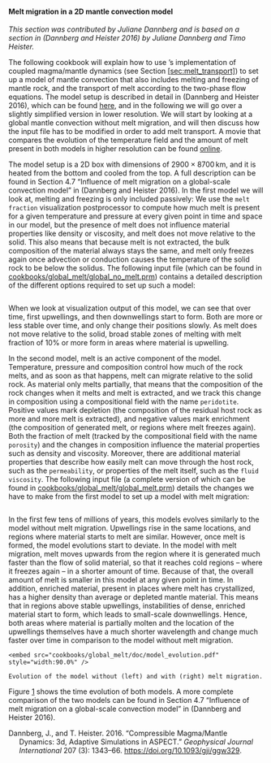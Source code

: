 #### Melt migration in a 2D mantle convection model

*This section was contributed by Juliane Dannberg and is based on a section in
(Dannberg and Heister 2016) by Juliane Dannberg and Timo Heister.*

The following cookbook will explain how to use &rsquo;s implementation of
coupled magma/mantle dynamics (see Section&nbsp;[\[sec:melt_transport\]][1])
to set up a model of mantle convection that also includes melting and freezing
of mantle rock, and the transport of melt according to the two-phase flow
equations. The model setup is described in detail in (Dannberg and Heister
2016), which can be found [here][], and in the following we will go over a
slightly simplified version in lower resolution. We will start by looking at a
global mantle convection without melt migration, and will then discuss how the
input file has to be modified in order to add melt transport. A movie that
compares the evolution of the temperature field and the amount of melt present
in both models in higher resolution can be found [online][].

The model setup is a 2D box with dimensions of $2900 \times 8700$&#8198;km,
and it is heated from the bottom and cooled from the top. A full description
can be found in Section&nbsp;4.7 &ldquo;Influence of melt migration on a
global-scale convection model&rdquo; in (Dannberg and Heister 2016). In the
first model we will look at, melting and freezing is only included passively:
We use the `melt fraction` visualization postprocessor to compute how much
melt is present for a given temperature and pressure at every given point in
time and space in our model, but the presence of melt does not influence
material properties like density or viscosity, and melt does not move relative
to the solid. This also means that because melt is not extracted, the bulk
composition of the material always stays the same, and melt only freezes again
once advection or conduction causes the temperature of the solid rock to be
below the solidus. The following input file (which can be found in
[cookbooks/global_melt/global_no_melt.prm][]) contains a detailed description
of the different options required to set up such a model:

``` prmfile
```

When we look at visualization output of this model, we can see that over time,
first upwellings, and then downwellings start to form. Both are more or less
stable over time, and only change their positions slowly. As melt does not
move relative to the solid, broad stable zones of melting with melt fraction
of 10% or more form in areas where material is upwelling.

In the second model, melt is an active component of the model. Temperature,
pressure and composition control how much of the rock melts, and as soon as
that happens, melt can migrate relative to the solid rock. As material only
melts partially, that means that the composition of the rock changes when it
melts and melt is extracted, and we track this change in composition using a
compositional field with the name `peridotite`. Positive values mark depletion
(the composition of the residual host rock as more and more melt is
extracted), and negative values mark enrichment (the composition of generated
melt, or regions where melt freezes again). Both the fraction of melt (tracked
by the compositional field with the name `porosity`) and the changes in
composition influence the material properties such as density and viscosity.
Moreover, there are additional material properties that describe how easily
melt can move through the host rock, such as the `permeability`, or properties
of the melt itself, such as the `fluid viscosity`. The following input file (a
complete version of which can be found in
[cookbooks/global_melt/global_melt.prm][]) details the changes we have to make
from the first model to set up a model with melt migration:

``` prmfile
```

In the first few tens of millions of years, this models evolves similarly to
the model without melt migration. Upwellings rise in the same locations, and
regions where material starts to melt are similar. However, once melt is
formed, the model evolutions start to deviate. In the model with melt
migration, melt moves upwards from the region where it is generated much
faster than the flow of solid material, so that it reaches cold regions
&ndash; where it freezes again &ndash; in a shorter amount of time. Because of
that, the overall amount of melt is smaller in this model at any given point
in time. In addition, enriched material, present in places where melt has
crystallized, has a higher density than average or depleted mantle material.
This means that in regions above stable upwellings, instabilities of dense,
enriched material start to form, which leads to small-scale downwellings.
Hence, both areas where material is partially molten and the location of the
upwellings themselves have a much shorter wavelength and change much faster
over time in comparison to the model without melt migration.

```{figure-md} fig:global-melt
<embed src="cookbooks/global_melt/doc/model_evolution.pdf" style="width:90.0%" />

Evolution of the model without (left) and with (right) melt migration.
```

Figure&nbsp;[1][] shows the time evolution of both models. A more complete
comparison of the two models can be found in Section&nbsp;4.7 &ldquo;Influence
of melt migration on a global-scale convection model&rdquo; in (Dannberg and
Heister 2016).

<div id="refs" class="references csl-bib-body hanging-indent">

<div id="ref-dannberg_melt" class="csl-entry">

Dannberg, J., and T. Heister. 2016. &ldquo;Compressible Magma/Mantle Dynamics:
3d, Adaptive Simulations in ASPECT.&rdquo; *Geophysical Journal International*
207 (3): 1343&ndash;66. <https://doi.org/10.1093/gji/ggw329>.

</div>

</div>

  [1]: #sec:melt_transport
  [here]: https://doi.org/10.1093/gji/ggw329
  [online]: http://youtu.be/Kwyp4Jvx6MU
  [cookbooks/global_melt/global_no_melt.prm]: cookbooks/global_melt/global_no_melt.prm
  [cookbooks/global_melt/global_melt.prm]: cookbooks/global_melt/global_melt.prm
  [1]: #fig:global-melt
